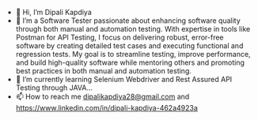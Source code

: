 - 👋 Hi, I’m Dipali Kapdiya
- 👀 I’m a Software Tester passionate about enhancing software quality through both manual and automation testing. With expertise in tools like Postman for API Testing, I focus on delivering robust, error-free software by creating detailed test cases and executing functional and regression tests. My goal is to streamline testing, improve performance, and build high-quality software while mentoring others and promoting best practices in both manual and automation testing.
- 🌱 I’m currently learning Selenium Webdriver and Rest Assured API Testing through JAVA...
- 📫 How to reach me dipalikapdiya28@gmail.com and https://www.linkedin.com/in/dipali-kapdiya-462a4923a

<!---
DipaliKapdiya28/DipaliKapdiya28 is a ✨ special ✨ repository because its `README.md` (this file) appears on your GitHub profile.
You can click the Preview link to take a look at your changes.
--->
